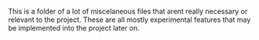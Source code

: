 This is a folder of a lot of miscelaneous files that arent really necessary or relevant to the project. These are all mostly experimental features that may be implemented into the project later on.

